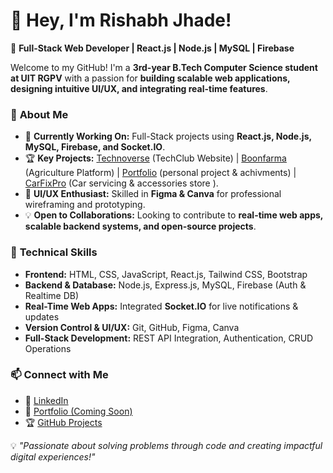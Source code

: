 # 👋 Hey, I'm Rishabh Jhade!  

🚀 **Full-Stack Web Developer | React.js | Node.js | MySQL | Firebase**  

Welcome to my GitHub! I'm a **3rd-year B.Tech Computer Science student at UIT RGPV** with a passion for **building scalable web applications, designing intuitive UI/UX, and integrating real-time features**.  

### 🌟 **About Me**
- 🔭 **Currently Working On:** Full-Stack projects using **React.js, Node.js, MySQL, Firebase, and Socket.IO**.  
- 🏆 **Key Projects:** [Technoverse](#) (TechClub Website) | [Boonfarma](#) (Agriculture Platform) | [Portfolio](#) (personal project & achivments) | [CarFixPro](#) (Car servicing & accessories store ).  
- 🎨 **UI/UX Enthusiast:** Skilled in **Figma & Canva** for professional wireframing and prototyping.  
- 💡 **Open to Collaborations:** Looking to contribute to **real-time web apps, scalable backend systems, and open-source projects**.  

### 🔧 **Technical Skills**
- **Frontend:** HTML, CSS, JavaScript, React.js, Tailwind CSS, Bootstrap  
- **Backend & Database:** Node.js, Express.js, MySQL, Firebase (Auth & Realtime DB)  
- **Real-Time Web Apps:** Integrated **Socket.IO** for live notifications & updates  
- **Version Control & UI/UX:** Git, GitHub, Figma, Canva  
- **Full-Stack Development:** REST API Integration, Authentication, CRUD Operations  

### 📫 **Connect with Me**
- 💼 [LinkedIn](https://www.linkedin.com/in/rishabh-jhade-/)  
- 🔗 [Portfolio (Coming Soon)](#)  
- 🏆 [GitHub Projects](https://github.com/Nickrockerzgit)  

💡 *"Passionate about solving problems through code and creating impactful digital experiences!"*  

